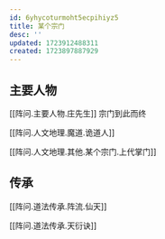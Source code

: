 ```yaml
---
id: 6yhycoturmoht5ecpihiyz5
title: 某个宗门
desc: ''
updated: 1723912488311
created: 1723897887929
---
```


## 主要人物

[[阵问.主要人物.庄先生]] 宗门到此而终

[[阵问.人文地理.魔道.诡道人]]

[[阵问.人文地理.其他.某个宗门.上代掌门]]

## 传承

[[阵问.道法传承.阵流.仙天]]

[[阵问.道法传承.天衍诀]]
